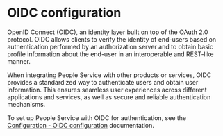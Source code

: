 # OIDC configuration

OpenID Connect (OIDC), an identity layer built on top of the OAuth 2.0 protocol. OIDC allows clients to verify the identity of end-users based on authentication performed by an authorization server and to obtain basic profile information about the end-user in an interoperable and REST-like manner.

When integrating People Service with other products or services, OIDC provides a standardized way to authenticate users and obtain user information. This ensures seamless user experiences across different applications and services, as well as secure and reliable authentication mechanisms.

To set up People Service with OIDC for authentication, see the [Configuration - OIDC configuration](../index.md#oidc-configuration) documentation.
